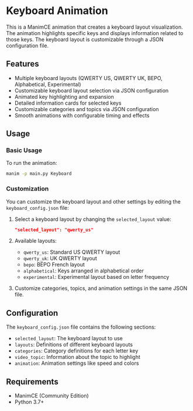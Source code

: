 # Keyboard Animation

This is a ManimCE animation that creates a keyboard layout visualization. The animation highlights specific keys and displays information related to those keys. The keyboard layout is customizable through a JSON configuration file.

## Features

- Multiple keyboard layouts (QWERTY US, QWERTY UK, BEPO, Alphabetical, Experimental)
- Customizable keyboard layout selection via JSON configuration
- Animated key highlighting and expansion
- Detailed information cards for selected keys
- Customizable categories and topics via JSON configuration
- Smooth animations with configurable timing and effects

## Usage

### Basic Usage

To run the animation:

```bash
manim -p main.py Keyboard
```

### Customization

You can customize the keyboard layout and other settings by editing the `keyboard_config.json` file:

1. Select a keyboard layout by changing the `selected_layout` value:
   ```json
   "selected_layout": "qwerty_us"
   ```

2. Available layouts:
   - `qwerty_us`: Standard US QWERTY layout
   - `qwerty_uk`: UK QWERTY layout
   - `bepo`: BÉPO French layout
   - `alphabetical`: Keys arranged in alphabetical order
   - `experimental`: Experimental layout based on letter frequency

3. Customize categories, topics, and animation settings in the same JSON file.

## Configuration

The `keyboard_config.json` file contains the following sections:

- `selected_layout`: The keyboard layout to use
- `layouts`: Definitions of different keyboard layouts
- `categories`: Category definitions for each letter key
- `video_topic`: Information about the topic to highlight
- `animation`: Animation settings like speed and colors

## Requirements

- ManimCE (Community Edition)
- Python 3.7+